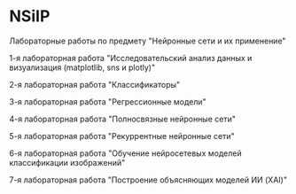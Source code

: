 # NSiIP
Лабораторные работы по предмету "Нейронные сети и их применение"

1-я лабораторная работа "Исследовательский анализ данных и визуализация (matplotlib, sns и plotly)"

2-я лабораторная работа "Классификаторы"

3-я лабораторная работа "Регрессионные модели"

4-я лабораторная работа "Полносвязные нейронные сети"

5-я лабораторная работа "Рекуррентные нейронные сети"

6-я лабораторная работа "Обучение нейросетевых моделей классификации изображений"

7-я лабораторная работа "Построение объясняющих моделей ИИ (XAI)"
